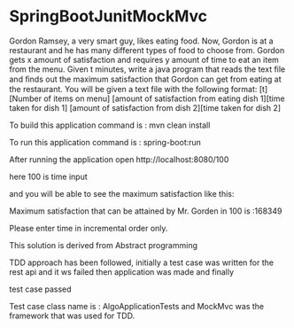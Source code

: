 # SpringBootJunitMockMvc

Gordon Ramsey, a very smart guy, likes eating food. Now, Gordon is at a restaurant and he has many different types of food to choose from. Gordon gets x amount of satisfaction and requires y amount of time to eat an item from the menu. Given t minutes, write a java program that reads the text file and ﬁnds out the maximum satisfaction that Gordon can get from eating at the restaurant. You will be given a text file with the following format: [t][Number of items on menu] [amount of satisfaction from eating dish 1][time taken for dish 1] [amount of satisfaction from dish 2][time taken for dish 2]

To build this application command is : mvn clean install

To run this application command is : spring-boot:run

After running the application open http://localhost:8080/100

here 100 is time input

and you will be able to see the maximum satisfaction like this:

Maximum satisfaction that can be attained by Mr. Gorden in 100 is :168349

Please enter time in incremental order only.

This solution is derived from Abstract programming 

TDD approach has been followed, initially a test case was written for the rest api and it ws failed then application was made and finally 

test case passed

Test case class name is : AlgoApplicationTests and MockMvc was the framework that was used for TDD.



